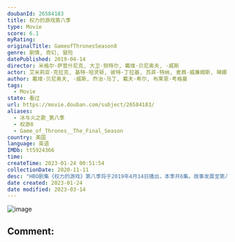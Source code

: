 ```yaml
---
doubanId: 26584183
title: 权力的游戏第八季
type: Movie
score: 6.1
myRating: 
originalTitle: GameofThronesSeason8
genre: 剧情, 奇幻, 冒险
datePublished: 2019-04-14
director: 米格尔·萨普什尼克, 大卫·努特尔, 戴维·贝尼奥夫, ·威斯
actor: 艾米莉亚·克拉克, 基特·哈灵顿, 彼特·丁拉基, 苏菲·特纳, 麦茜·威廉姆斯, 琳娜·海蒂, 伊萨克·亨普斯特德, 尼古拉·科斯特, 约翰·布莱德利, 阿尔菲·艾伦, 皮鲁·埃斯贝克, 格温多兰·克里斯蒂, 利亚姆·坎宁安, 娜塔莉·伊曼纽尔, 康勒斯·希尔, 罗伊·麦克凯恩, 杰罗姆·弗林, 克里斯托弗·海维尤, 约瑟夫·戴浦西, 雅各布·安德森, 伊恩·格雷, 安东·莱瑟, 理查德·多默, 杰玛·韦兰, 本·克朗普顿, 哈弗波·朱利尔斯·比昂森, 丹尼尔·波特曼, 鲁珀特·范西塔特, 贝拉·拉姆齐, 利诺·法希奥利, 卡里斯·范·侯登, 弗拉基米尔·弗迪克, 劳拉·埃尔芬斯通, 安德鲁·麦克雷, 阿丽克西斯·拉本, 阿伦·罗杰斯, 卡德罗莎·奥娜·卡罗尔, 丹尼尔·嘉利甘, 爱丽斯·努克斯, 金·查普曼, 弗兰克·布莱克, 费利克斯·杰米森
author: 戴维·贝尼奥夫, ·威斯, 乔治·马丁, 戴夫·希尔, 布莱恩·考格曼
tags:
  - Movie
state: 看过
url: https://movie.douban.com/subject/26584183/
aliases:
  - 冰与火之歌_第八季
  - 权游8
  - Game_of_Thrones__The_Final_Season
country: 美国
language: 英语
IMDb: tt5924366
time: 
createTime: 2023-01-24 00:51:54
collectionDate: 2020-11-11
desc: "HBO剧集《权力的游戏》第八季将于2019年4月14日播出，本季共6集。故事发展至第八季，重返临冬城的琼恩·雪诺（基特·哈灵顿KitHarington饰）在布兰·史塔克（伊萨克·亨普斯特德-怀..."
date created: 2023-01-24
date modified: 2023-03-14
---
```


![image](p2553679104.jpg)

Comment:
---
